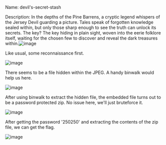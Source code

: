 Name: devil's-secret-stash

Description: In the depths of the Pine Barrens, a cryptic legend whispers of the Jersey Devil guarding a picture. Tales speak of forgotten knowledge sealed within, but only those sharp enough to see the truth can unlock its secrets. The key? The key hiding in plain sight, woven into the eerie folklore itself, waiting for the chosen few to discover and reveal the dark treasures within.![image](https://github.com/user-attachments/assets/d8c93035-0d1a-4494-870c-5aec64d67ca8)

Like usual, some reconnaissance first.

![image](https://github.com/user-attachments/assets/f2a54373-e836-4c3c-8c55-1b1c758e5cc8)

There seems to be a file hidden within the JPEG. A handy binwalk would help us here.

![image](https://github.com/user-attachments/assets/4d17e814-67c6-4538-8088-0a18cd1f1a72)

After using binwalk to extract the hidden file, the embedded file turns out to be a password protected zip.
No issue here, we'll just bruteforce it.

![image](https://github.com/user-attachments/assets/ef8fab5d-2af2-44e8-bfc2-f6ebcf77af86)

After getting the password '250250' and extracting the contents of the zip file, we can get the flag.

![image](https://github.com/user-attachments/assets/483e5eda-d074-4b7e-8b54-83694b6e54e3)
